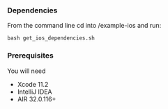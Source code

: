 ### Dependencies
From the command line cd into /example-ios and run:

```shell
bash get_ios_dependencies.sh
```


### Prerequisites

You will need

- Xcode 11.2
- IntelliJ IDEA
- AIR 32.0.116+

